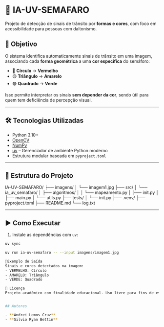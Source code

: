 # 🚦 IA-UV-SEMAFARO

Projeto de detecção de sinais de trânsito por **formas e cores**, com foco em acessibilidade para pessoas com daltonismo.

## 🎯 Objetivo

O sistema identifica automaticamente sinais de trânsito em uma imagem, associando cada **forma geométrica** a uma **cor específica** do semáforo:

- 🔴 **Círculo** → **Vermelho**
- 🟡 **Triângulo** → **Amarelo**
- 🟢 **Quadrado** → **Verde**

Isso permite interpretar os sinais **sem depender da cor**, sendo útil para quem tem deficiência de percepção visual.

---

## 🛠 Tecnologias Utilizadas

- Python 3.10+
- [OpenCV](https://opencv.org/)
- [NumPy](https://numpy.org/)
- [uv](https://github.com/astral-sh/uv) – Gerenciador de ambiente Python moderno
- Estrutura modular baseada em `pyproject.toml`

---

## 📁 Estrutura do Projeto

IA-UV-SEMAFARO/
├── imagens/
│ └── imagem1.jpg
├── src/
│ └── ia_uv_semafaro/
│ ├── algoritmos/
│ │ └── mapeamento.py
│ ├── init.py
│ ├── main.py
│ └── utils.py
├── tests/
│ └── init.py
├── .venv/
├── pyproject.toml
├── README.md
└── log.txt


---

## ▶️ Como Executar

1. Instale as dependências com `uv`:
```bash
uv sync

uv run ia-uv-semafaro -- --input imagens/imagem1.jpg

📌Exemplo de Saída
Sinais e cores detectados na imagem:
- VERMELHO: Círculo
- AMARELO: Triângulo
- VERDE: Quadrado

📜 Licença
Projeto acadêmico com finalidade educacional. Uso livre para fins de estudo


## Autores

- **Andrei Lemos Cruz**  
- **Silvio Ryan Bettin**
